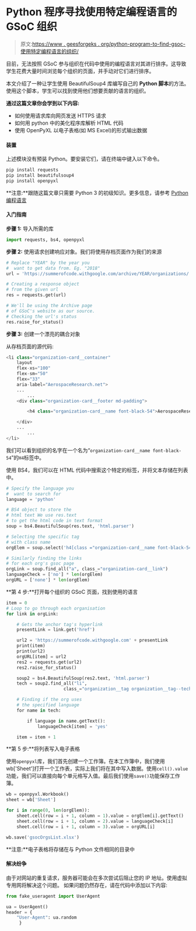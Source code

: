 # Python 程序寻找使用特定编程语言的 GSoC 组织

> 原文:[https://www . geesforgeks . org/python-program-to-find-gsoc-使用特定编程语言的组织/](https://www.geeksforgeeks.org/python-program-to-find-gsoc-organisations-that-use-a-particular-programming-language/)

目前，无法按照 GSoC 参与组织在代码中使用的编程语言对其进行排序。这导致学生花费大量时间浏览每个组织的页面，并手动对它们进行排序。

本文介绍了一种让学生使用 BeautifulSoup4 库编写自己的 **Python 脚本**的方法。使用这个脚本，学生可以找到使用他们想要贡献的语言的组织。

**通过这篇文章你会学到以下内容:**

*   如何使用请求库向网页发送 HTTPS 请求
*   如何用 python 中的美化程序库解析 HTML 代码
*   使用 OpenPyXL 以电子表格(如 MS Excel)的形式输出数据

#### 装置

上述模块没有预装 Python。要安装它们，请在终端中键入以下命令。

```py
pip install requests
pip install beautifulsoup4
pip install openpyxl
```

**注意:**跟随这篇文章只需要 Python 3 的初级知识。更多信息，请参考 [Python 编程语言](https://www.geeksforgeeks.org/python-programming-language/)

#### 入门指南

**步骤 1:** 导入所需的库

```py
import requests, bs4, openpyxl
```

**步骤 2:** 使用请求创建响应对象。我们将使用存档页面作为我们的来源

```py
# Replace "YEAR" by the year you
#  want to get data from. Eg. "2018"
url = 'https://summerofcode.withgoogle.com/archive/YEAR/organizations/'

# Creating a response object 
# from the given url
res = requests.get(url)

# We'll be using the Archive page
# of GSoC's website as our source.
# Checking the url's status
res.raise_for_status()
```

**步骤 3:** 创建一个漂亮的耦合对象

从存档页面的源代码:

```py
<li class="organization-card__container"
    layout
    flex-xs="100"
    flex-sm="50"
    flex="33"
    aria-label="AerospaceResearch.net">
    ...
        ...
    <div class="organization-card__footer md-padding">

        <h4 class="organization-card__name font-black-54">AerospaceResearch.net</h4>

    </div>
    ...
        ...
</li>
```

我们可以看到组织的名字在一个名为“`organization-card__name font-black-54`”的`H4`标签中。

使用 BS4，我们可以在 HTML 代码中搜索这个特定的标签，并将文本存储在列表中。

```py
# Specify the language you
#  want to search for
language = 'python'

# BS4 object to store the 
# html text We use res.text 
# to get the html code in text format
soup = bs4.BeautifulSoup(res.text, 'html.parser')

# Selecting the specific tag 
# with class name
orgElem = soup.select('h4[class ="organization-card__name font-black-54"]')

# Similarly finding the links 
# for each org's gsoc page
orgLink = soup.find_all("a", class_="organization-card__link")
languageCheck = ['no'] * len(orgElem)
orgURL = ['none'] * len(orgElem)
```

**第 4 步:**打开每个组织的 GSoC 页面，找到使用的语言

```py
item = 0
# Loop to go through each organisation
for link in orgLink:

    # Gets the anchor tag's hyperlink
    presentLink = link.get('href') 

    url2 = 'https://summerofcode.withgoogle.com' + presentLink 
    print(item)
    print(url2)
    orgURL[item] = url2
    res2 = requests.get(url2)
    res2.raise_for_status()

    soup2 = bs4.BeautifulSoup(res2.text, 'html.parser')
    tech = soup2.find_all("li",
                      class_="organization__tag organization__tag--technology")

    # Finding if the org uses 
    # the specified language
    for name in tech:

        if language in name.getText():
            languageCheck[item] = 'yes'

    item = item + 1
```

**第 5 步:**将列表写入电子表格

使用`openpyxl`库，我们首先创建一个工作簿。在本工作簿中，我们使用 wb['Sheet']打开一个工作表，实际上我们将在其中写入数据。使用`cell().value`功能，我们可以直接向每个单元格写入值。最后我们使用`save()`功能保存工作簿。

```py
wb = openpyxl.Workbook()
sheet = wb['Sheet']

for i in range(0, len(orgElem)):
    sheet.cell(row = i + 1, column = 1).value = orgElem[i].getText()
    sheet.cell(row = i + 1, column = 2).value = languageCheck[i]
    sheet.cell(row = i + 1, column = 3).value = orgURL[i]

wb.save('gsocOrgsList.xlsx')
```

**注意:**电子表格将存储在与 Python 文件相同的目录中

#### 解决纷争

由于对网站的重复请求，服务器可能会在多次尝试后阻止您的 IP 地址。使用虚拟专用网将解决这个问题。
如果问题仍然存在，请在代码中添加以下内容:

```py
from fake_useragent import UserAgent

ua = UserAgent()
header = {
    "User-Agent": ua.random
     }
```